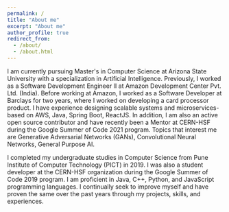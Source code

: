 ```yaml
---
permalink: /
title: "About me"
excerpt: "About me"
author_profile: true
redirect_from: 
  - /about/
  - /about.html
---
```


I am currently pursuing Master's in Computer Science at Arizona State University with a specialization in Artificial Intelligence. Previously, I worked as a Software Development Engineer II at Amazon Development Center Pvt. Ltd. (India). Before working at Amazon, I worked as a Software Developer at Barclays for two years, where I worked on developing a card processor product. I have experience designing scalable systems and microservices-based on AWS, Java, Spring Boot, ReactJS. In addition, I am also an active open source contributor and have recently been a Mentor at CERN-HSF during the Google Summer of Code 2021 program. Topics that interest me are Generative Adversarial Networks (GANs), Convolutional Neural Networks, General Purpose AI.

I completed my undergraduate studies in Computer Science from Pune Institute of Computer Technology (PICT) in 2019. I was also a student developer at the CERN-HSF organization during the Google Summer of Code 2019 program. I am proficient in Java, C++, Python, and JavaScript programming languages. I continually seek to improve myself and have proven the same over the past years through my projects, skills, and experiences.
